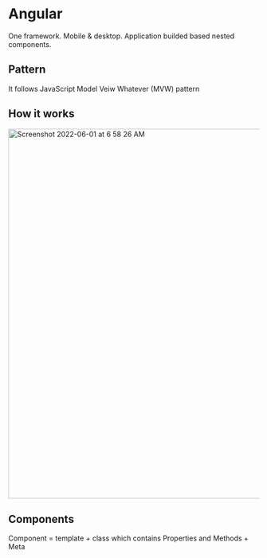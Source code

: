 # Angular

One framework. Mobile & desktop. Application builded based nested components.


## Pattern 

It follows JavaScript Model Veiw Whatever (MVW) pattern 

## How it works

<img width="742" alt="Screenshot 2022-06-01 at 6 58 26 AM" src="https://user-images.githubusercontent.com/3948750/171309885-7887b544-0838-419d-91d2-1d1d532ea1ad.png">



## Components 

Component = template + class which contains Properties and Methods + Meta  
